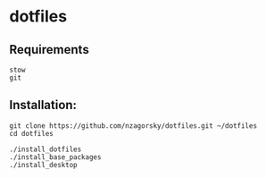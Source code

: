 dotfiles
========

Requirements
------------

	stow
	git


Installation:
-------------

    git clone https://github.com/nzagorsky/dotfiles.git ~/dotfiles
    cd dotfiles

    ./install_dotfiles
    ./install_base_packages
    ./install_desktop

